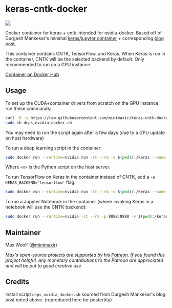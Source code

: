 # keras-cntk-docker

![](cntk_keras.gif)

Docker container for keras + cntk intended for nvidia-docker. Based off of 
Durgesh Mankekar's minimal [keras/jupyter container](https://github.com/durgeshm/dockerfiles/tree/master/jupyter-keras-gpu) + corresponding [blog post](https://medium.com/google-cloud/containerized-jupyter-notebooks-on-gpu-on-google-cloud-8e86ef7f31e9).

This container contains CNTK, TensorFlow, and Keras. When Keras is run in the container, CNTK will be the selected backend by default. Only recommended to run on a GPU instance.

[Container on Docker Hub](https://hub.docker.com/r/minimaxir/keras-cntk/)

## Usage

To set up the CUDA+container drivers from scratch on the GPU instance, run these commands:

```sh
curl -O -s https://raw.githubusercontent.com/minimaxir/keras-cntk-docker/master/deps_nvidia_docker.sh
sudo sh deps_nvidia_docker.sh
```
You may need to run the script again after a few days (due to a GPU update on host hardware)

To run a deep learning script in the container:
```sh
sudo docker run --runtime=nvidia run -it --rm -v $(pwd)/:/keras --name keras minimaxir/keras-cntk python3 <x>.py
```

Where `<x>` is the Python script on the host server.

To run TensorFlow on Keras in the container instead of CNTK, add a `-e KERAS_BACKEND='tensorflow'` flag:

```sh
sudo docker run --runtime=nvidia run -it --rm -v $(pwd)/:/keras --name keras -e KERAS_BACKEND='tensorflow' minimaxir/keras-cntk python3 <x>.py
```

To run a Jupyter Notebook in the container (where invoking Keras in a notebook will use the CNTK backend):

```sh
sudo docker run --runtime=nvidia -it --rm -p 8888:8888 -v $(pwd):/keras --name jupyter minimaxir/keras-cntk jupyter notebook --allow-root
```

## Maintainer

Max Woolf ([@minimaxir](http://minimaxir.com))

*Max's open-source projects are supported by his [Patreon](https://www.patreon.com/minimaxir). If you found this project helpful, any monetary contributions to the Patreon are appreciated and will be put to good creative use.*

## Credits

Install script `deps_nvidia_docker.sh` sourced from Durgesh Mankekar's blog post noted above. (reproduced here for postertity)